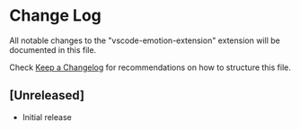 # Change Log
All notable changes to the "vscode-emotion-extension" extension will be documented in this file.

Check [Keep a Changelog](http://keepachangelog.com/) for recommendations on how to structure this file.

## [Unreleased]
- Initial release